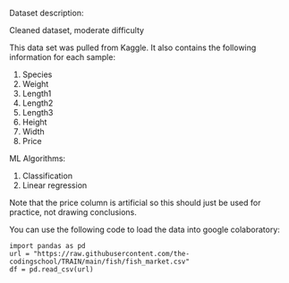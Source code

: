 Dataset description:

Cleaned dataset, moderate difficulty

This data set was pulled from Kaggle. It also contains the following information for each sample:
1. Species
2. Weight
3. Length1
4. Length2
5. Length3
6. Height
7. Width
8. Price

ML Algorithms:
1. Classification
2. Linear regression 


Note that the price column is artificial so this should just be used for practice, not drawing conclusions. 

You can use the following code to load the data into google colaboratory:

```
import pandas as pd
url = "https://raw.githubusercontent.com/the-codingschool/TRAIN/main/fish/fish_market.csv"
df = pd.read_csv(url)
```

